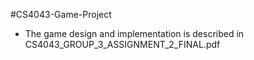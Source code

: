 #CS4043-Game-Project
- The game design and implementation is described in CS4043_GROUP_3_ASSIGNMENT_2_FINAL.pdf
